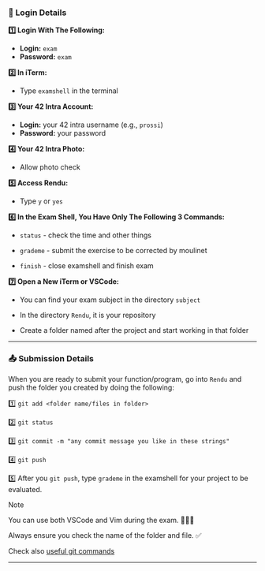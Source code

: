 ### 📝 Login Details

**1️⃣ Login With The Following:**
- **Login:** `exam`
- **Password:** `exam`

**2️⃣ In iTerm:**
- Type `examshell` in the terminal

**3️⃣ Your 42 Intra Account:**
- **Login:** your 42 intra username (e.g., `prossi`)
- **Password:** your password

**4️⃣ Your 42 Intra Photo:**
- Allow photo check

**5️⃣ Access Rendu:**
- Type `y` or `yes`

**6️⃣ In the Exam Shell, You Have Only The Following 3 Commands:**
  - `status` - check the time and other things
  
  - `grademe` - submit the exercise to be corrected by moulinet
  
  - `finish` - close examshell and finish exam

**7️⃣ Open a New iTerm or VSCode:**
  - You can find your exam subject in the directory `subject`
  
  - In the directory `Rendu`, it is your repository
  
  - Create a folder named after the project and start working in that folder

---

### 📤 Submission Details

When you are ready to submit your function/program, go into `Rendu` and push the folder you created by doing the following:

1️⃣ `git add <folder name/files in folder>`

2️⃣ `git status`

3️⃣ `git commit -m "any commit message you like in these strings"`

4️⃣ `git push`

5️⃣ After you `git push`, type `grademe` in the examshell for your project to be evaluated.



> [!NOTE]
> You can use both VSCode and Vim during the exam. 👩🏻‍💻
>
> Always ensure you check the name of the folder and file. ✅
>
> Check also [useful git commands](https://github.com/DevAwizard/Exams_42/blob/85f054a01928540ae34785cc7974b81453a164bb/.github/Resources/Useful_git_commands.md)

---
